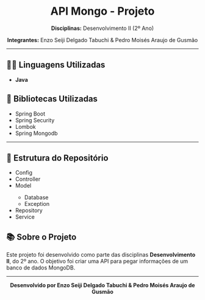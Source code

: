 <h1 align="center">API Mongo - Projeto</h1>

<p align="center">
  <strong>Disciplinas:</strong> Desenvolvimento II (2º Ano)
</p>

<p align="center">
  <strong>Integrantes:</strong> Enzo Seiji Delgado Tabuchi & Pedro Moisés Araujo de Gusmão
</p>

<hr>

<h2>👨‍💻 Linguagens Utilizadas</h2>
<ul>
  <li><strong>Java</strong></li>
</ul>
<ul>

</ul>

<h2>📖 Bibliotecas Utilizadas</h2>
<ul>
  <li>Spring Boot</li>
  <li>Spring Security</li>
  <li>Lombok</li>
  <li>Spring Mongodb</li>
</ul>

<hr>

<h2>📂 Estrutura do Repositório</h2>
<ul>
<li>Config</li>
  <li>Controller</li>
  <li>Model</li>
  <ul>
    <li>Database</li>
    <li>Exception</li>
  </ul>
  <li>Repository</li>
  <li>Service</li>
</ul>

<h2>📚 Sobre o Projeto</h2>
<p>
  Este projeto foi desenvolvido como parte das disciplinas <strong>Desenvolvimento II</strong>,
  do 2º ano. O objetivo foi criar uma API para pegar informações de um banco de dados MongoDB.
</p>

<hr>

<p align="center">
  <strong>Desenvolvido por Enzo Seiji Delgado Tabuchi & Pedro Moisés Araujo de Gusmão</strong>
</p>
